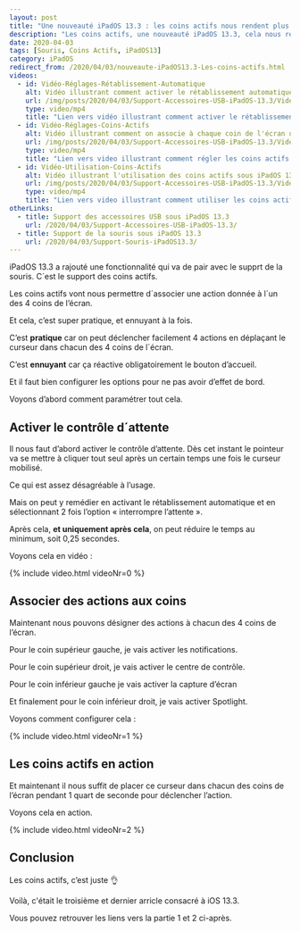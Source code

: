 ```yaml
---
layout: post
title: "Une nouveauté iPadOS 13.3 : les coins actifs nous rendent plus productifs"
description: "Les coins actifs, une nouveauté iPadOS 13.3, cela nous rend bien plus productifs. Voyons comment les configurer comme il faut"
date: 2020-04-03
tags: [Souris, Coins Actifs, iPadOS13]
category: iPadOS
redirect_from: /2020/04/03/nouveaute-iPadOS13.3-Les-coins-actifs.html
videos: 
  - id: Vidéo-Réglages-Rétablissement-Automatique
    alt: Vidéo illustrant comment activer le rétablissement automatique sous iPadOS 13
    url: /img/posts/2020/04/03/Support-Accessoires-USB-iPadOS-13.3/Video-Reglages-Retablissement-Automatique.mp4
    type: video/mp4
    title: "Lien vers vidéo illustrant comment activer le rétablissement automatique dans les réglages sous iPadOS 13"
  - id: Vidéo-Réglages-Coins-Actifs
    alt: Vidéo illustrant comment on associe à chaque coin de l'écran une action donnée sous iPadOS 13
    url: /img/posts/2020/04/03/Support-Accessoires-USB-iPadOS-13.3/Video-Reglages-Coins-Actifs.mp4 
    type: video/mp4
    title: "Lien vers video illustrant comment régler les coins actifs sous iPadOS 13"
  - id: Vidéo-Utilisation-Coins-Actifs
    alt: Vidéo illustrant l'utilisation des coins actifs sous iPadOS 13
    url: /img/posts/2020/04/03/Support-Accessoires-USB-iPadOS-13.3/Video-Utilisation-Coins-Actifs.mp4 
    type: video/mp4
    title: "Lien vers video illustrant comment utiliser les coins actifs sous iPadOS 13"
otherLinks: 
  - title: Support des accessoires USB sous iPadOS 13.3
    url: /2020/04/03/Support-Accessoires-USB-iPadOS-13.3/
  - title: Support de la souris sous iPadOS 13.3
    url: /2020/04/03/Support-Souris-iPadOS13.3/
---
```


iPadOS 13.3 a rajouté une fonctionnalité qui va de pair avec le supprt de la souris. 
C´est le support des coins actifs.

Les coins actifs vont nous permettre d´associer une action donnée à l´un des 4 coins de l’écran.

Et cela, c’est super pratique, et ennuyant à la fois.

C’est **pratique** car on peut déclencher facilement 4 actions en déplaçant le curseur dans chacun des 4 coins de l´écran.

C’est **ennuyant** car ça réactive obligatoirement le bouton d’accueil. 

Et il faut bien configurer les options pour ne pas avoir d’effet de bord.

Voyons d’abord comment paramétrer tout cela.

## Activer le contrôle d´attente
Il nous faut d’abord activer le contrôle d’attente. 
Dès cet instant le pointeur va se mettre à cliquer tout seul après un certain temps une fois le curseur mobilisé.

Ce qui est assez désagréable à l’usage. 

Mais on peut y remédier en activant le rétablissement automatique et en sélectionnant 2 fois l’option « interrompre l’attente ».

Après cela, **et uniquement après cela**, on peut réduire le temps au minimum, soit 0,25 secondes.

Voyons cela en vidéo :

{% include video.html 
    videoNr=0
%}

## Associer des actions aux coins
Maintenant nous pouvons désigner des actions à chacun des 4 coins de l’écran.

Pour le coin supérieur gauche, je vais activer les notifications. 

Pour le coin supérieur droit, je vais activer le centre de contrôle.

Pour le coin inférieur gauche je vais activer la capture d’écran 

Et finalement pour le coin inférieur droit, je vais activer Spotlight.

Voyons comment configurer cela :

{% include video.html 
    videoNr=1
%}

## Les coins actifs en action

Et maintenant il nous suffit de placer ce curseur dans chacun des coins de l’écran pendant 1 quart de seconde pour déclencher l’action.

Voyons cela en action.

{% include video.html 
    videoNr=2
%}


## Conclusion

Les coins actifs, c’est juste 👌

Voilà, c'était le troisième et dernier arricle consacré à iOS 13.3.

Vous pouvez retrouver les liens vers la partie 1 et 2 ci-après.
